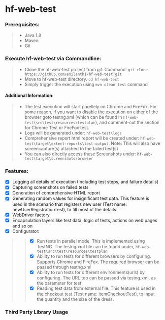 # hf-web-test

### Prerequisites:
> - Java 1.8
> - Maven
> - Git

### Execute hf-web-test via Commandline:
> - Clone the hf-web-test project from git. 
>   Command: ```git clone https://github.com/enilanthi/hf-web-test.git```
> - Move to hf-web-test directory. ```cd hf-web-test```
> - Simply trigger the execution using ```mvn clean test``` command

#### Additional Information:
> - The test execution will start parellely on Chrome and FireFox. For some reason, if you want to disable the execution on either of the browser goto testng.xml (which can be found in ```hf-web-test\src\test\resources\testplan```), and comment-out the section for Chrome Test or FireFox test.
> - Logs will be generated under: ```hf-web-test\logs```
> - Comprehensive report html report will be created under: ```hf-web-test\target\extent-reports\test-output```. Note: This will also have screencapture(s) attached to the failed test(s)
> - You can also directly access these Screenshots under: ```hf-web-test\target\screenshots\browser```

### Features:
- [x] Logging all details of execution (Including test steps, and failure details)
- [x] Capturing screenshots on failed tests
- [x] Generation of comprehensive HTML report 
- [x] Generating random values for insignificant test data. This feature is used in the scenario that registers new user (Test name: newUserRegistrationTest), to fill most of the details.
- [x] WebDriver factory
- [x] Encapsulation layers like test data, logic of tests, actions on web pages and so on
- [x] Configurator:
>> - [x] Run tests in parallel mode. This is implemented using TestNG. The testng.xml file can be found under, ```hf-web-test\src\test\resources\testplan```
>> - [x] Ability to run tests for different browsers by configuring. Supports Chrome and FireFox. The required browser can be passed through testng.xml
>> - [x] Ability to run tests for different environments(urls) by configuring. The URL too can be passed via testng.xml, as the parameter for test
>> - [x] Reading test data from external file. This feature is used in the checkout test (Test name: itemCheckoutTest), to input the quantity and the size of the dress.

### Third Party Library Usage
